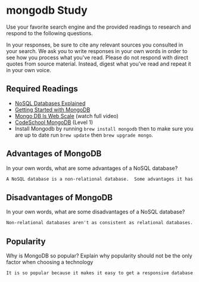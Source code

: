 # mongodb Study

Use your favorite search engine and the provided readings to research and
respond to the following questions.

In your responses, be sure to cite any relevant sources you consulted in your
search. We ask you to write responses in your own words in order to see how you
process what you've read. Please do not respond with direct quotes from source
material. Instead, digest what you've read and repeat it in your own voice.

## Required Readings

- [NoSQL Databases Explained](https://www.mongodb.com/nosql-explained)
- [Getting Started with MongoDB](https://docs.mongodb.org/getting-started/shell/)
- [Mongo DB Is Web Scale](https://www.youtube.com/watch?v=b2F-DItXtZs) (watch full video)
- [CodeSchool MongoDB](https://www.codeschool.com/courses/the-magical-marvels-of-mongodb) (Level 1)
- Install Mongodb by running `brew install mongodb` then to make sure you are up
to date run `brew update` then `brew upgrade mongo`.

## Advantages of MongoDB

In your own words, what are some advantages of a NoSQL database?

```md
A NoSQL database is a non-relational database.  Some advantages it has are: it is more scalable and generally has higher performance than relational databases.  It is more adaptable and can deal with frequent code changes easily.  Server load is balanced over a large number of servers, so if one server goes down it has minimal effect.  It has quick access to the information because everything is stored in a json string; there are no foreign keys.
```

## Disadvantages of MongoDB

In your own words, what are some disadvantages of a NoSQL database?

```md
Non-relational databases aren't as consistent as relational databases.  If data becomes lost or corrupt, they cannot just 'nuke-pave' and reset the datbase because it is a cache without a backup.  It is also difficult to add relationships between data in a non-relational database.
```

## Popularity

Why is MongoDB so popular?  Explain why popularity should not be the only factor
when choosing a technology

```md
It is so popular because it makes it easy to get a responsive database up and runnning quickly.  One should consider if MongoDB is appropriate for their type of data storage first, because using a relational database may suit them better.  
```
